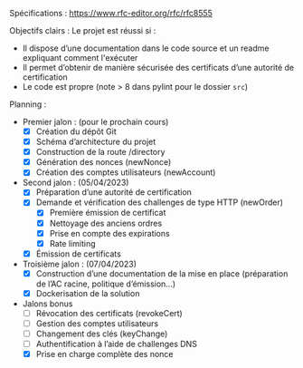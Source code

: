 Spécifications : https://www.rfc-editor.org/rfc/rfc8555  

Objectifs clairs : Le projet est réussi si : 

* Il dispose d’une documentation dans le code source et un readme expliquant comment l'exécuter 
* Il permet d’obtenir de manière sécurisée des certificats d’une autorité de certification 
* Le code est propre (note > 8 dans pylint pour le dossier `src`) 

Planning : 

* Premier jalon : (pour le prochain cours) 
  * [x] Création du dépôt Git 
  * [x] Schéma d’architecture du projet 
  * [x] Construction de la route /directory 
  * [x] Génération des nonces (newNonce) 
  * [x] Création des comptes utilisateurs (newAccount) 

* Second jalon :  (05/04/2023) 
  * [x] Préparation d’une autorité de certification 
  * [x] Demande et vérification des challenges de type HTTP (newOrder) 
    * [x] Première émission de certificat
    * [x] Nettoyage des anciens ordres
    * [x] Prise en compte des expirations
    * [x] Rate limiting
  * [x] Émission de certificats 

* Troisième jalon : (07/04/2023) 
  * [x] Construction d’une documentation de la mise en place (préparation de l’AC racine, politique d’émission...) 
  * [x] Dockerisation de la solution 

* Jalons bonus 
  * [ ] Révocation des certificats (revokeCert) 
  * [ ] Gestion des comptes utilisateurs
  * [ ] Changement des clés (keyChange) 
  * [ ] Authentification à l’aide de challenges DNS 
  * [x] Prise en charge complète des nonce